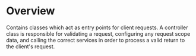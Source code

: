 # Overview

Contains classes which act as entry points for client requests. A controller class is responsible for validating a request, configuring any request scope data, and calling the correct services in order to process a valid return to the client's request.
